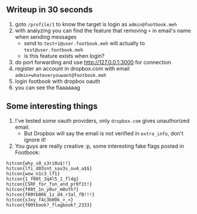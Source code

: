 ## Writeup in 30 seconds

1. goto `/profile/1` to know the target is login as `admin@footbook.meh`
2. with analyzing you can find the feature that removing `+` in email's name when sending messages
    * send to `test+1@user.footbook.meh` will actually to `test@user.footbook.meh`
    * is this feature exists when login?
2. do port forwarding and use http://127.0.0.1:3000 for connection
3. register an account in dropbox.com with email `admin+whateveryouwant@footbook.meh`
4. login footbook with dropbox oauth
5. you can see the flaaaaaag


## Some interesting things

1. I've tested some oauth providers, only `dropbox.com` gives unauthorized email.
    * But Dropbox will say the email is not verified in `extra_info`, don't ignore it!
2. You guys are really creative :p, some interesting fake flags posted in Footbook:
```
hitcon{why_s0_s3ri0u$!!}
hitcon{lfi_d03snt_sav3s_ou4_a$$}
hitcon{wow_n1c3_lf1}
hitcon{1_f00t_3q4l5_1_fl4g}
hitcon{CSRF_for_fun_and_pr0f1t!}
hitcon{f00t_1n_y0ur_m0uth?}
hitcon{f00tb00k_1z_d4_r3al_fB!!!}
hitcon{s3xy_f4c3b00k_>_<}
hitcon{f00tbook?_flagbook?_2333}
```

